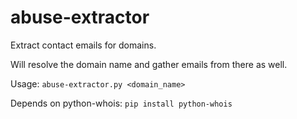 # abuse-extractor
Extract contact emails for domains.

Will resolve the domain name and gather emails from there as well.

Usage: <code>abuse-extractor.py \<domain_name\></code>

Depends on python-whois:  <code>pip install python-whois</code>
